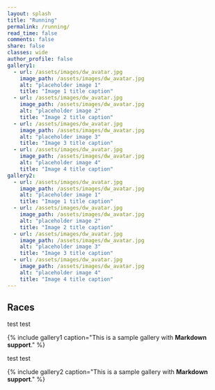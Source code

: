 ```yaml
---
layout: splash
title: "Running"
permalink: /running/
read_time: false
comments: false
share: false
classes: wide
author_profile: false
gallery1:
  - url: /assets/images/dw_avatar.jpg
    image_path: /assets/images/dw_avatar.jpg
    alt: "placeholder image 1"
    title: "Image 1 title caption"
  - url: /assets/images/dw_avatar.jpg
    image_path: /assets/images/dw_avatar.jpg
    alt: "placeholder image 2"
    title: "Image 2 title caption"
  - url: /assets/images/dw_avatar.jpg
    image_path: /assets/images/dw_avatar.jpg
    alt: "placeholder image 3"
    title: "Image 3 title caption"
  - url: /assets/images/dw_avatar.jpg
    image_path: /assets/images/dw_avatar.jpg
    alt: "placeholder image 4"
    title: "Image 4 title caption"
gallery2:
  - url: /assets/images/dw_avatar.jpg
    image_path: /assets/images/dw_avatar.jpg
    alt: "placeholder image 1"
    title: "Image 1 title caption"
  - url: /assets/images/dw_avatar.jpg
    image_path: /assets/images/dw_avatar.jpg
    alt: "placeholder image 2"
    title: "Image 2 title caption"
  - url: /assets/images/dw_avatar.jpg
    image_path: /assets/images/dw_avatar.jpg
    alt: "placeholder image 3"
    title: "Image 3 title caption"
  - url: /assets/images/dw_avatar.jpg
    image_path: /assets/images/dw_avatar.jpg
    alt: "placeholder image 4"
    title: "Image 4 title caption"
---
```

## Races
test test

{% include gallery1 caption="This is a sample gallery with **Markdown support**." %}

test test

{% include gallery2 caption="This is a sample gallery with **Markdown support**." %}
